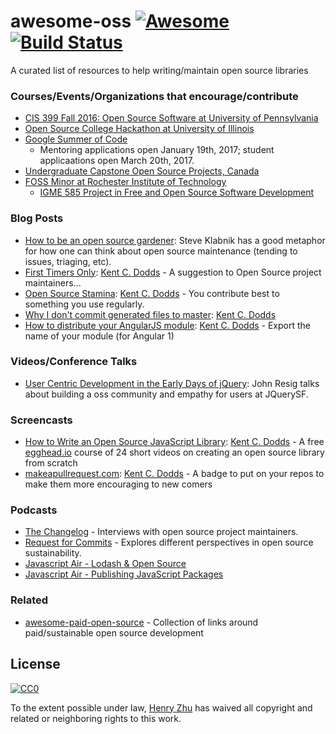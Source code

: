 # awesome-oss [![Awesome](https://cdn.rawgit.com/sindresorhus/awesome/d7305f38d29fed78fa85652e3a63e154dd8e8829/media/badge.svg)](https://github.com/sindresorhus/awesome) [![Build Status](https://travis-ci.org/hzoo/awesome-oss.svg?branch=master)](https://travis-ci.org/hzoo/awesome-oss)

A curated list of resources to help writing/maintain open source libraries

### Courses/Events/Organizations that encourage/contribute

- [CIS 399 Fall 2016: Open Source Software at University of Pennsylvania](https://www.cis.upenn.edu/~cdmurphy/foss/fall2016/)
- [Open Source College Hackathon at University of Illinois](https://medium.com/@HackIllinois/open-source-2017-b322ad688471#.d3by08bws)
- [Google Summer of Code](https://developers.google.com/open-source/gsoc/)
  - Mentoring applications open January 19th, 2017; student applicaations open March 20th, 2017.
- [Undergraduate Capstone Open Source Projects, Canada](http://ucosp.ca/about.html)
- [FOSS Minor at Rochester Institute of Technology](https://www.rit.edu/gccis/igm/free-open-source-software-foss-mn)
  - [IGME 585 Project in Free and Open Source Software Development]()
  
### Blog Posts

- [How to be an open source gardener](http://words.steveklabnik.com/how-to-be-an-open-source-gardener): Steve Klabnik has a good metaphor for how one can think about open source maintenance (tending to issues, triaging, etc).
- [First Timers Only](https://kcd.im/first-timers-only): [Kent C. Dodds](https://twitter.com/kentcdodds) - A suggestion to Open Source project maintainers...
- [Open Source Stamina](https://kcd.im/stamina): [Kent C. Dodds](https://twitter.com/kentcdodds) - You contribute best to something you use regularly.
- [Why I don't commit generated files to master](https://kcd.im/generated): [Kent C. Dodds](https://twitter.com/kentcdodds)
- [How to distribute your AngularJS module](https://kcd.im/distribute-angular): [Kent C. Dodds](https://twitter.com/kentcdodds) - Export the name of your module (for Angular 1)

### Videos/Conference Talks

- [User Centric Development in the Early Days of jQuery](https://www.youtube.com/watch?v=1VzoaJzFL3g): John Resig talks about building a oss community and empathy for users at JQuerySF.

### Screencasts

- [How to Write an Open Source JavaScript Library](https://kcd.im/write-oss): [Kent C. Dodds](https://twitter.com/kentcdodds) - A free [egghead.io](https://egghead.io) course of 24 short videos on creating an open source library from scratch
- [makeapullrequest.com](http://makeapullrequest.com): [Kent C. Dodds](https://twitter.com/kentcdodds) - A badge to put on your repos to make them more encouraging to new comers

### Podcasts

- [The Changelog](https://changelog.com/podcast) - Interviews with open source project maintainers.
- [Request for Commits](https://changelog.com/rfc) - Explores different perspectives in open source sustainability.
- [Javascript Air - Lodash & Open Source](https://jsair.io/lodash)
- [Javascript Air - Publishing JavaScript Packages](https://jsair.io/publishing)

### Related

- [awesome-paid-open-source](https://github.com/mrjoelkemp/awesome-paid-open-source) - Collection of links around paid/sustainable open source development

## License

[![CC0](http://mirrors.creativecommons.org/presskit/buttons/88x31/svg/cc-zero.svg)](https://creativecommons.org/publicdomain/zero/1.0/)

To the extent possible under law, [Henry Zhu](https://twitter.com/left_pad) has waived all copyright and related or neighboring rights to this work.
